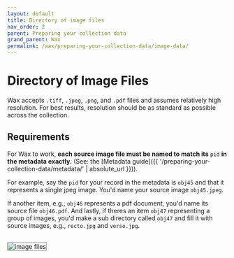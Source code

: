 ```yaml
---
layout: default
title: Directory of image files
nav_order: 2
parent: Preparing your collection data
grand_parent: Wax
permalink: /wax/preparing-your-collection-data/image-data/
---
```


# Directory of Image Files

Wax accepts `.tiff`, `.jpeg`, `.png`, and `.pdf` files and assumes relatively high resolution. For best results, resolution should be as standard as possible across the collection.

## Requirements

For Wax to work, __each source image file must be named to match its__ `pid` __in the metadata exactly.__ (See: the [Metadata guide]({{ '/preparing-your-collection-data/metadata/' | absolute_url }})).

For example, say the `pid` for your record in the metadata is `obj45` and that it represents a single jpeg image. You'd name your source image `obj45.jpeg`.

If another item, e.g., `obj46` represents a pdf document, you'd name its source file `obj46.pdf`. And lastly, if theres an item `obj47` representing a group of images, you'd make a sub directory called `obj47` and fill it with source images, e.g., `recto.jpg` and `verso.jpg`.


<img src="{{ '/assets/image-files.png' | absolute_url }}" style="border: 1px grey solid;margin: 1rem 0 1rem 0;" alt="image files"/>
